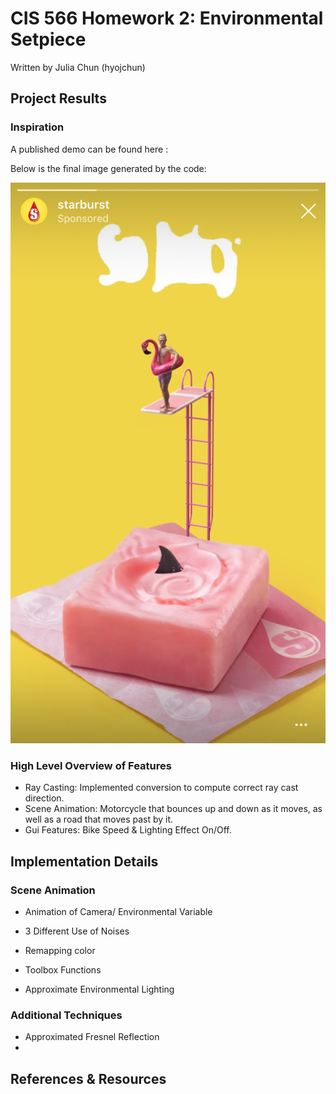 CIS 566 Homework 2: Environmental Setpiece
=====================================

Written by Julia Chun (hyojchun)

Project Results
----------------
### Inspiration

A published demo can be found here :

Below is the final image generated by the code:

![](Images/Inspiration.PNG)

### High Level Overview of Features

* Ray Casting: Implemented conversion to compute correct ray cast direction.
* Scene Animation: Motorcycle that bounces up and down as it moves, as well as a road that moves past by it.
* Gui Features: Bike Speed & Lighting Effect On/Off.

Implementation Details
----------------------
### Scene Animation

* Animation of Camera/ Environmental Variable


* 3 Different Use of Noises


* Remapping color


* Toolbox Functions

* Approximate Environmental Lighting


### Additional Techniques
* Approximated Fresnel Reflection
*

References & Resources
----------------------
